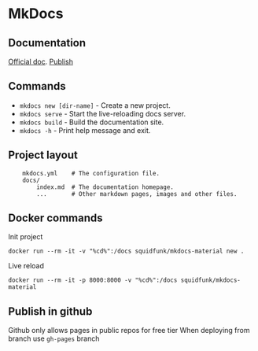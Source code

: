 # MkDocs

## Documentation

[Official doc](https://www.mkdocs.org).
[Publish](https://squidfunk.github.io/mkdocs-material/publishing-your-site/)

## Commands

- `mkdocs new [dir-name]` - Create a new project.
- `mkdocs serve` - Start the live-reloading docs server.
- `mkdocs build` - Build the documentation site.
- `mkdocs -h` - Print help message and exit.

## Project layout

````
    mkdocs.yml    # The configuration file.
    docs/
        index.md  # The documentation homepage.
        ...       # Other markdown pages, images and other files.
````

## Docker commands

Init project
````
docker run --rm -it -v "%cd%":/docs squidfunk/mkdocs-material new .
````
Live reload
````
docker run --rm -it -p 8000:8000 -v "%cd%":/docs squidfunk/mkdocs-material
````

## Publish in github

Github only allows pages in public repos for free tier
When deploying from branch use `gh-pages` branch
